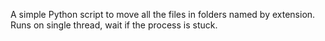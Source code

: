 A simple Python script to move all the files in folders named by extension. Runs on single thread, wait if the process is stuck.
